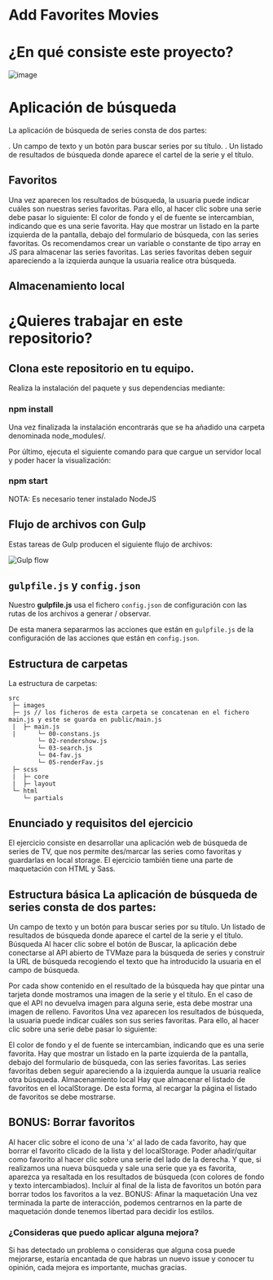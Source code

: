 # Add Favorites Movies

# ¿En qué consiste este proyecto?

![image](https://user-images.githubusercontent.com/81588630/124917070-ad271a00-dff3-11eb-93da-7f0f29de3a25.png)


# Aplicación de búsqueda
La aplicación de búsqueda de series consta de dos partes:

. Un campo de texto y un botón para buscar series por su título.
. Un listado de resultados de búsqueda donde aparece el cartel de la serie y el título.

## Favoritos
Una vez aparecen los resultados de búsqueda, la usuaria puede indicar cuáles son nuestras series
favoritas. Para ello, al hacer clic sobre una serie debe pasar lo siguiente:
El color de fondo y el de fuente se intercambian, indicando que es una serie favorita.
Hay que mostrar un listado en la parte izquierda de la pantalla, debajo del formulario de búsqueda,
con las series favoritas. Os recomendamos crear un variable o constante de tipo array en JS para
almacenar las series favoritas.
Las series favoritas deben seguir apareciendo a la izquierda aunque la usuaria realice otra búsqueda.

## Almacenamiento local


# ¿Quieres trabajar en este repositorio? 

## Clona este repositorio en tu equipo.

Realiza la instalación del paquete y sus dependencias mediante:

### npm install

Una vez finalizada la instalación encontrarás que se ha añadido una carpeta denominada node_modules/.

Por último, ejecuta el siguiente comando para que cargue un servidor local y poder hacer la visualización:

### npm start

NOTA: Es necesario tener instalado NodeJS

## Flujo de archivos con Gulp

Estas tareas de Gulp producen el siguiente flujo de archivos:

![Gulp flow](./gulp-flow.png)

## `gulpfile.js` y `config.json`

Nuestro **gulpfile.js** usa el fichero `config.json` de configuración con las rutas de los archivos a generar / observar.

De esta manera separarmos las acciones que están en `gulpfile.js` de la configuración de las acciones que están en `config.json`.

## Estructura de carpetas

La estructura de carpetas:

```
src
 ├─ images
 ├─ js // los ficheros de esta carpeta se concatenan en el fichero main.js y este se guarda en public/main.js
 |  ├─ main.js
 |      └─ 00-constans.js
        └─ 02-rendershow.js
        └─ 03-search.js
        └─ 04-fav.js
        └─ 05-renderFav.js
 ├─ scss
 |  ├─ core
 |  ├─ layout
 └─ html
    └─ partials
```

## Enunciado y requisitos del ejercicio

El ejercicio consiste en desarrollar una aplicación web de búsqueda de series de TV, que nos permite des/marcar las series como favoritas y guardarlas en local storage. El ejercicio también tiene una parte de maquetación con HTML y Sass.

## Estructura básica La aplicación de búsqueda de series consta de dos partes:

Un campo de texto y un botón para buscar series por su título.
Un listado de resultados de búsqueda donde aparece el cartel de la serie y el título.
Búsqueda Al hacer clic sobre el botón de Buscar, la aplicación debe conectarse al API abierto de TVMaze para la búsqueda de series y construir la URL de búsqueda recogiendo el texto que ha introducido la usuaria en el campo de búsqueda.

Por cada show contenido en el resultado de la búsqueda hay que pintar una tarjeta donde mostramos una imagen de la serie y el título.
En el caso de que el API no devuelva imagen para alguna serie, esta debe mostrar una imagen de relleno.
Favoritos Una vez aparecen los resultados de búsqueda, la usuaria puede indicar cuáles son sus series favoritas. Para ello, al hacer clic sobre una serie debe pasar lo siguiente:

El color de fondo y el de fuente se intercambian, indicando que es una serie favorita.
Hay que mostrar un listado en la parte izquierda de la pantalla, debajo del formulario de búsqueda, con las series favoritas.
Las series favoritas deben seguir apareciendo a la izquierda aunque la usuaria realice otra búsqueda.
Almacenamiento local Hay que almacenar el listado de favoritos en el localStorage. De esta forma, al recargar la página el listado de favoritos se debe mostrarse.

## BONUS: Borrar favoritos

Al hacer clic sobre el icono de una 'x' al lado de cada favorito, hay que borrar el favorito clicado de la lista y del localStorage.
Poder añadir/quitar como favorito al hacer clic sobre una serie del lado de la derecha. Y que, si realizamos una nueva búsqueda y sale una serie que ya es favorita, aparezca ya resaltada en los resultados de búsqueda (con colores de fondo y texto intercambiados).
Incluir al final de la lista de favoritos un botón para borrar todos los favoritos a la vez.
BONUS: Afinar la maquetación Una vez terminada la parte de interacción, podemos centrarnos en la parte de maquetación donde tenemos libertad para decidir los estilos.

### ¿Consideras que puedo aplicar alguna mejora?
Si has detectado un problema o consideras que alguna cosa puede mejorarse, estaría encantada de que habras un nuevo issue y conocer tu opinión, cada mejora es importante, muchas gracias.
